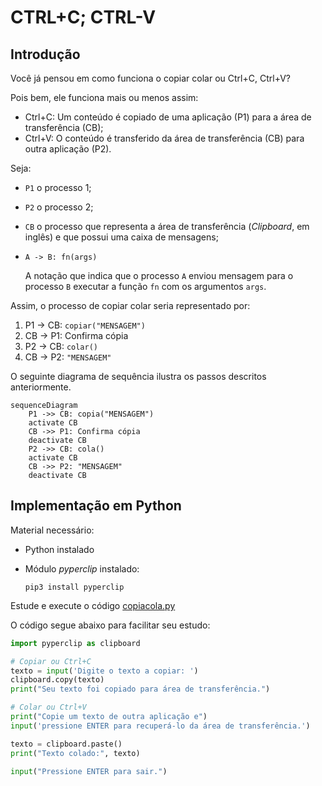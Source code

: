# CTRL+C; CTRL-V

## Introdução

Você já pensou em como funciona o copiar colar ou Ctrl+C, Ctrl+V? 

Pois bem, ele funciona mais ou menos assim:

- Ctrl+C: Um conteúdo é copiado de uma aplicação (P1) para a área de transferência (CB);
- Ctrl+V: O conteúdo é transferido da área de transferência (CB) para outra aplicação (P2).

Seja:
- `P1` o processo 1;
- `P2` o processo 2; 
- `CB` o processo que representa a área de transferência (*Clipboard*, em inglês) e que possui uma caixa de mensagens;
- `A -> B: fn(args)`
 
  A notação que indica que o processo `A` enviou mensagem para o processo `B` executar a função `fn` com os argumentos `args`.

Assim, o processo de copiar colar seria representado por:

1. P1 -> CB: `copiar("MENSAGEM")`
2. CB -> P1: Confirma cópia
3. P2 -> CB: `colar()`
4. CB -> P2: `"MENSAGEM"`

O seguinte diagrama de sequência ilustra os passos descritos anteriormente.

```mermaid
sequenceDiagram
    P1 ->> CB: copia("MENSAGEM")
    activate CB
    CB ->> P1: Confirma cópia
    deactivate CB
    P2 ->> CB: cola()
    activate CB
    CB ->> P2: "MENSAGEM"
    deactivate CB
```
## Implementação em Python

Material necessário:

- Python instalado
- Módulo *pyperclip* instalado: 
  
  `pip3 install pyperclip`

Estude e execute o código [copiacola.py](./copiacola.py)

O código segue abaixo para facilitar seu estudo:

```python
import pyperclip as clipboard

# Copiar ou Ctrl+C
texto = input('Digite o texto a copiar: ')
clipboard.copy(texto)
print("Seu texto foi copiado para área de transferência.")

# Colar ou Ctrl+V
print("Copie um texto de outra aplicação e")
input('pressione ENTER para recuperá-lo da área de transferência.')

texto = clipboard.paste()
print("Texto colado:", texto)

input("Pressione ENTER para sair.")
```
